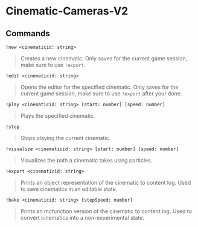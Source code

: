 # Cinematic-Cameras-V2
 
## Commands
`!new <cinematicid: string>`
> Creates a new cinematic. Only saves for the current game session, make sure to use `!export`.

`!edit <cinematicid: string>`
> Opens the editor for the specified cinematic. Only saves for the current game session, make sure to use `!export` after your done.

`!play <cinematicid: string> [start: number] [speed: number]`
> Plays the specified cinematic. 

`!stop`
> Stops playing the current cinematic.

`!visualize <cinematicid: string> [start: number] [speed: number]`
> Visualizes the path a cinematic takes using particles.

`!export <cinematicid: string>`
> Prints an object representation of the cinematic to content log. Used to save cinematics in an editable state.

`!bake <cinematicid: string> [stepSpeed: number]`
> Prints an mcfunction version of the cinematic to content log. Used to convert cinematics into a non-experimental state.

